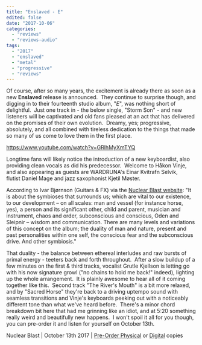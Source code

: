 ```yaml
---
title: "Enslaved - E"
edited: false
date: "2017-10-06"
categories:
  - "reviews"
  - "reviews-audio"
tags:
  - "2017"
  - "enslaved"
  - "metal"
  - "progressive"
  - "reviews"
---
```


Of course, after so many years, the excitement is already there as soon as a new **Enslaved** release is announced.  They continue to surprise though, and digging in to their fourteenth studio album, "_E_", was nothing short of delightful.  Just one track in - the below single, "Storm Son" - and new listeners will be captivated and old fans pleased at an act that has delivered on the promises of their own evolution.  Dreamy, yes; progressive, absolutely, and all combined with tireless dedication to the things that made so many of us come to love them in the first place.

https://www.youtube.com/watch?v=GRlhMyXmTYQ

Longtime fans will likely notice the introduction of a new keyboardist, also providing clean vocals as did his predecessor.  Welcome to Håkon Vinje, and also appearing as guests are WARDRUNA's Einar Kvitrafn Selvik, flutist Daniel Mage and jazz saxophonist Kjetil Møster.

According to Ivar Bjørnson (Guitars & FX) via the [Nuclear Blast website](http://www.nuclearblast.com/en/music/band/news/details/4863427.413149.enslaved-album-details-pre-order.html): "It is about the symbioses that surrounds us; which are vital to our existence, to our development – on all scales: man and vessel (for instance horse, yes), a person and its significant other, child and parent, musician and instrument, chaos and order, subconscious and conscious, Oden and Sleipnir – wisdom and communication. There are many levels and variations of this concept on the album; the duality of man and nature, present and past personalities within one self, the conscious fear and the subconscious drive. And other symbiosis."

That duality - the balance between ethereal interludes and raw bursts of primal energy - teeters back and forth throughout.  After a slow buildup of a few minutes on the first & third tracks, vocalist Grutle Kjellson is letting go with his now signature growl ("no chains to hold me back!" indeed), lighting up the whole arrangement.  It is plainly awesome to hear all of it coming together like this.  Second track "The River's Mouth" is a bit more relaxed, and by "Sacred Horse" they're back to a driving uptempo sound with seamless transitions and Vinje's keyboards peeking out with a noticeably different tone than what we've heard before.  There's a minor chord breakdown bit here that had me grinning like an idiot, and at 5:20 something really weird and beautifully new happens.  I won't spoil it all for you though, you can pre-order it and listen for yourself on October 13th.

Nuclear Blast | October 13th 2017 | [Pre-Order Physical](http://media.nuclearblast.de/shoplanding/2017/Enslaved/e.html) or [Digital](http://www.nuclearblast.de/en/label/music/band/downloads/413149.enslaved.html) copies
